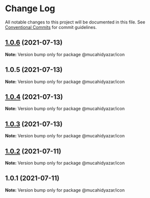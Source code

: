 # Change Log

All notable changes to this project will be documented in this file.
See [Conventional Commits](https://conventionalcommits.org) for commit guidelines.

## [1.0.6](https://github.com/mucahidyazar/web-components/compare/v1.0.5...v1.0.6) (2021-07-13)

**Note:** Version bump only for package @mucahidyazar/icon





## 1.0.5 (2021-07-13)

**Note:** Version bump only for package @mucahidyazar/icon





## [1.0.4](https://github.com/mucahidyazar/web-components/compare/@mucahidyazar/icon@1.0.3...@mucahidyazar/icon@1.0.4) (2021-07-13)

**Note:** Version bump only for package @mucahidyazar/icon





## [1.0.3](https://github.com/mucahidyazar/web-components/compare/@mucahidyazar/icon@1.0.2...@mucahidyazar/icon@1.0.3) (2021-07-13)

**Note:** Version bump only for package @mucahidyazar/icon






## [1.0.2](https://github.com/mucahidyazar/web-components/compare/@mucahidyazar/icon@1.0.1...@mucahidyazar/icon@1.0.2) (2021-07-11)

**Note:** Version bump only for package @mucahidyazar/icon





## 1.0.1 (2021-07-11)

**Note:** Version bump only for package @mucahidyazar/icon
